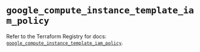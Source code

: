 # `google_compute_instance_template_iam_policy`

Refer to the Terraform Registry for docs: [`google_compute_instance_template_iam_policy`](https://registry.terraform.io/providers/hashicorp/google/6.43.0/docs/resources/compute_instance_template_iam_policy).
